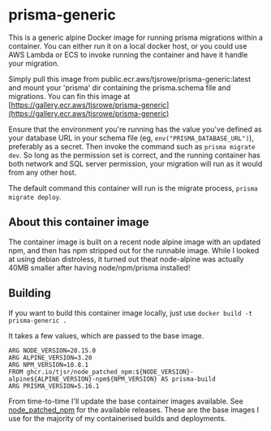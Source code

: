 # prisma-generic

This is a generic alpine Docker image for running prisma migrations within a container.  You can either run it on a local docker host, or you could use AWS Lambda or ECS to invoke running the container and have it handle your migration.

Simply pull this image from public.ecr.aws/tjsrowe/prisma-generic:latest and mount your 'prisma' dir containing the prisma.schema file and migrations.  You can fin this image at [https://gallery.ecr.aws/tjsrowe/prisma-generic](https://gallery.ecr.aws/tjsrowe/prisma-generic)

Ensure that the environment you're running has the value you've defined as your database URL in your schema file (eg, `env("PRISMA_DATABASE_URL")`), preferably as a secret. Then invoke the command such as `prisma migrate dev`.  So long as the permission set is correct, and the running container has both network and SQL server permission, your migration will run as it would from any other host.

The default command this container will run is the migrate process, `prisma migrate deploy`.

## About this container image

The container image is built on a recent node alpine image with an updated npm, and then has npm stripped out for the runnable image.  While I looked at using debian distroless, it turned out theat node-alpine was actually 40MB smaller after having node/npm/prisma installed!

## Building

If you want to build this container image locally, just use `docker build -t prisma-generic .`

It takes a few values, which are passed to the base image.

```docker
ARG NODE_VERSION=20.15.0
ARG ALPINE_VERSION=3.20
ARG NPM_VERSION=10.8.1
FROM ghcr.io/tjsr/node_patched_npm:${NODE_VERSION}-alpine${ALPINE_VERSION}-npm${NPM_VERSION} AS prisma-build
ARG PRISMA_VERSION=5.16.1
```

From time-to-time I'll update the base container images available.  See [node_patched_npm](https://github.com/tjsr/node_patched_npm) for the available releases.  These are the base images I use for the majority of my containerised builds and deployments.
